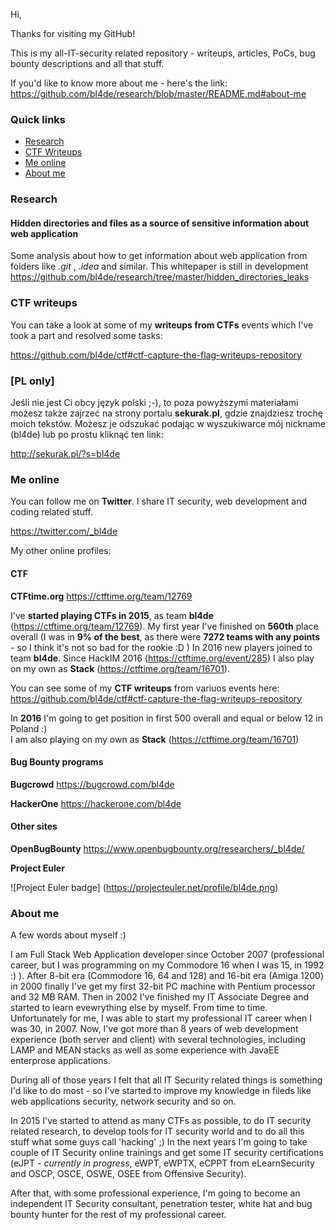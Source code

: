 Hi,

Thanks for visiting my GitHub!

This is my all-IT-security related repository - writeups, articles, PoCs, bug bounty descriptions and all that stuff.

If you'd like to know more about me - here's the link: https://github.com/bl4de/research/blob/master/README.md#about-me

### Quick links

- [Research](#research)
- [CTF Writeups](#ctf-writeups)
- [Me online](#me-online)
- [About me](#about-me)

### Research

#### Hidden directories and files as a source of sensitive information about web application

Some analysis about how to get information about web application from folders like _.git_ , _.idea_ and similar.
This whitepaper is still in development           
https://github.com/bl4de/research/tree/master/hidden_directories_leaks


### CTF writeups

You can take a look at some of my **writeups from CTFs** events which I've took a part and resolved some tasks:

https://github.com/bl4de/ctf#ctf-capture-the-flag-writeups-repository


### [PL only]

Jeśli nie jest Ci obcy język polski ;-), to poza powyższymi materiałami możesz także zajrzeć na strony portalu **sekurak.pl**, gdzie znajdziesz trochę moich tekstów.
Możesz je odszukać podając w wyszukiwarce mój nickname (bl4de) lub po prostu kliknąć ten link:

http://sekurak.pl/?s=bl4de

### Me online

You can follow me on **Twitter**. I share IT security, web development and coding related stuff.

https://twitter.com/_bl4de


My other online profiles:

#### CTF

**CTFtime.org**		  https://ctftime.org/team/12769

I've **started playing CTFs in 2015**, as team **bl4de** (https://ctftime.org/team/12769). My first year I've finished on **560th** place overall (I was in **9% of the best**, as there were **7272 teams with any points** - so I think it's not so bad for the rookie :D )
In 2016 new players joined to team **bl4de**. Since HackIM 2016 (https://ctftime.org/event/285) I also play on my own as **Stack** (https://ctftime.org/team/16701).


You can see some of my **CTF writeups** from variuos events here: https://github.com/bl4de/ctf#ctf-capture-the-flag-writeups-repository

In **2016** I'm going to get position in first 500 overall and equal or below 12 in Poland :)                   
I am also playing on my own as **Stack** (https://ctftime.org/team/16701)

#### Bug Bounty programs

**Bugcrowd**		    https://bugcrowd.com/bl4de

**HackerOne**		  https://hackerone.com/bl4de

#### Other sites

**OpenBugBounty**       https://www.openbugbounty.org/researchers/_bl4de/

**Project Euler**

![Project Euler badge]
(https://projecteuler.net/profile/bl4de.png)

### About me

A few words about myself :)

I am Full Stack Web Application developer since October 2007 (professional career, but I was programming on my Commodore 16 when I was 15, in 1992 :) ). After 8-bit era (Commodore 16, 64 and 128) and 16-bit era (Amiga 1200) in 2000 finally I've get my first 32-bit PC machine with Pentium processor and 32 MB RAM. Then in 2002 I've finished my IT Associate Degree and started to learn evewrything else by myself. From time to time.
Unfortunately for me, I was able to start my professional IT career when I was 30, in 2007. Now, I've got more than 8 years of web development experience (both server and client) with several technologies, including LAMP and MEAN stacks as well as some experience with JavaEE enterprose applications.

During all of those years I felt that all IT Security related things is something I'd like to do most - so I've started to improve my knowledge in fileds like web applications security, network security and so on. 

In 2015 I've started to attend as many CTFs as possible, to do IT security related research, to develop tools for IT security world and to do all this stuff what some guys call 'hacking' ;) In the next years I'm going to take couple of IT Security online trainings and get some IT security certifications (eJPT - _currently in progress_, eWPT, eWPTX, eCPPT from  eLearnSecurity and OSCP, OSCE, OSWE, OSEE from Offensive Security). 

After that, with some professional experience, I'm going to become an independent IT Security consultant, penetration tester, white hat and bug bounty hunter for the rest of my professional career.



